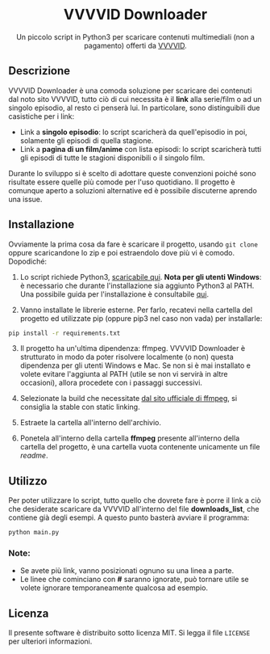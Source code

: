 <br />
<p align="center">
  <h1 align="center">VVVVID Downloader</h1>
  <p align="center">
	  Un piccolo script in Python3 per scaricare contenuti multimediali (non a pagamento) offerti da <a href="vvvvid.it/">VVVVID</a>.
  </p>
</p>

## Descrizione
VVVVID Downloader è una comoda soluzione per scaricare dei contenuti dal noto sito VVVVID, tutto ciò di cui necessita è il **link** alla serie/film o ad un singolo episodio, al resto ci penserà lui.
 In particolare, sono distinguibili due casistiche per i link:
- Link a **singolo episodio**: lo script scaricherà da quell'episodio in poi, solamente gli episodi di quella stagione.
- Link a **pagina di un film/anime** con lista episodi: lo script scaricherà tutti gli episodi di tutte le stagioni disponibili o il singolo film.

Durante lo sviluppo si è scelto di adottare queste convenzioni poiché sono risultate essere quelle più comode per l'uso quotidiano. Il progetto è comunque aperto a soluzioni alternative ed è possibile discuterne aprendo una issue.

## Installazione
Ovviamente la prima cosa da fare è scaricare il progetto, usando `git clone` oppure scaricandone lo zip e poi estraendolo dove più vi è comodo. Dopodiché:

1. Lo script richiede Python3, [scaricabile qui](https://www.python.org/downloads/). **Nota per gli utenti Windows**: è necessario che durante l'installazione sia aggiunto Python3 al PATH. Una possibile guida per l'installazione è consultabile [qui](https://realpython.com/installing-python/).

2. Vanno installate le librerie esterne. Per farlo, recatevi nella cartella del progetto ed utilizzate pip (oppure pip3 nel caso non vada) per installarle: 
```sh
pip install -r requirements.txt
```
3. Il progetto ha un'ultima dipendenza: ffmpeg. VVVVID Downloader è strutturato in modo da poter risolvere localmente (o non) questa dipendenza per gli utenti Windows e Mac. Se non si è mai installato e volete evitare l'aggiunta al PATH (utile se non vi servirà in altre occasioni), allora procedete con i passaggi successivi.

4.  Selezionate la build che necessitate [dal sito ufficiale di ffmpeg](https://ffmpeg.zeranoe.com/builds/), si consiglia la stable con static linking.
5. Estraete la cartella all'interno dell'archivio.
6. Ponetela all'interno della cartella **ffmpeg** presente all'interno della cartella del progetto, è una cartella vuota contenente unicamente un file *readme*.

## Utilizzo
Per poter utilizzare lo script, tutto quello che dovrete fare è porre il link a ciò che desiderate scaricare da VVVVID all'interno del file **downloads_list**, che contiene già degli esempi. A questo punto basterà avviare il programma: 
```sh
python main.py
```

### Note:
- Se avete più link, vanno posizionati ognuno su una linea a parte.
- Le linee che cominciano con **#** saranno ignorate, può tornare utile se volete ignorare temporaneamente qualcosa ad esempio.

## Licenza
Il presente software è distribuito sotto licenza MIT. Si legga il file `LICENSE` per ulteriori informazioni.
